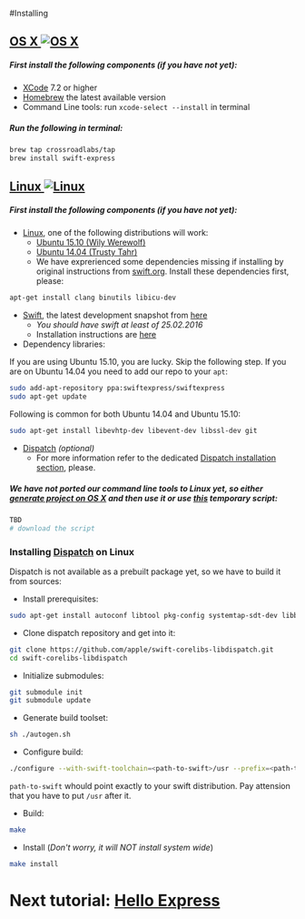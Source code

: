 #Installing 

## [OS X ![OS X](https://cdn1.iconfinder.com/data/icons/system-shade-circles/512/mac_os_X-16.png)](http://www.apple.com/osx/)

##### First install the following components (if you have not yet):

* [XCode](https://developer.apple.com/xcode/download/) 7.2 or higher
* [Homebrew](http://brew.sh/) the latest available version
* Command Line tools: run ```xcode-select --install``` in terminal

##### Run the following in terminal:

```sh
brew tap crossroadlabs/tap
brew install swift-express
```

## [Linux ![Linux](https://cdn1.iconfinder.com/data/icons/system-shade-circles/512/linux_tox-16.png)](http://www.linux.org/)

##### First install the following components (if you have not yet):

* [Linux](http://www.linux.org/), one of the following distributions will work:
	* [Ubuntu 15.10 (Wily Werewolf)](http://releases.ubuntu.com/15.10/)
	* [Ubuntu 14.04 (Trusty Tahr)](http://releases.ubuntu.com/14.04/)
	* We have exprerienced some dependencies missing if installing by original instructions from [swift.org](http://swift.org/). Install these dependencies first, please:

```sh
apt-get install clang binutils libicu-dev
```
	
* [Swift](https://swift.org/), the latest development snapshot from [here](https://swift.org/download/#latest-development-snapshots)
	* _You should have swift at least of 25.02.2016_
	* Installation instructions are [here](https://swift.org/getting-started/#on-linux)
* Dependency libraries:

If you are using Ubuntu 15.10, you are lucky. Skip the following step. If you are on Ubuntu 14.04 you need to add our repo to your `apt`:

```sh
sudo add-apt-repository ppa:swiftexpress/swiftexpress
sudo apt-get update
```

Following is common for both Ubuntu 14.04 and Ubuntu 15.10:

```sh
sudo apt-get install libevhtp-dev libevent-dev libssl-dev git
```

* [Dispatch](https://swift.org/core-libraries/#libdispatch) _(optional)_
	* For more information refer to the dedicated [Dispatch installation section](#installing-dispatch-on-linux), please.

	
##### We have not ported our command line tools to Linux yet, so either [generate project on OS X](#) and then use it or use [this](#) temporary script:

```sh
TBD
# download the script
```
	
### Installing [Dispatch](https://swift.org/core-libraries/#libdispatch) on Linux

Dispatch is not available as a prebuilt package yet, so we have to build it from sources:

* Install prerequisites:

```sh
sudo apt-get install autoconf libtool pkg-config systemtap-sdt-dev libblocksruntime-dev libkqueue-dev libbsd-dev git make
```

* Clone dispatch repository and get into it:

```sh
git clone https://github.com/apple/swift-corelibs-libdispatch.git
cd swift-corelibs-libdispatch
```

* Initialize submodules:

```sh
git submodule init
git submodule update
```

* Generate build toolset:

```sh
sh ./autogen.sh
```

* Configure build:

```sh
./configure --with-swift-toolchain=<path-to-swift>/usr --prefix=<path-to-swift>/usr
```

`path-to-swift` whould point exactly to your swift distribution. Pay attension that you have to put `/usr` after it.

* Build:

```sh
make
```

* Install (*Don't worry, it will NOT install system wide*)

```sh
make install
```

# Next tutorial: [Hello Express](./helloexpress.md)
